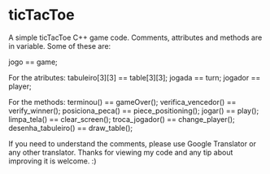 ticTacToe
=========

A simple ticTacToe C++ game code. 
Comments, attributes and methods are in variable. Some of these are:

jogo == game;

For the atributes:
tabuleiro[3][3] == table[3][3];
jogada == turn;
jogador == player;

For the methods:
terminou() == gameOver();
verifica_vencedor() == verify_winner();
posiciona_peca() == piece_positioning();
jogar() == play();
limpa_tela() == clear_screen();
troca_jogador() == change_player();
desenha_tabuleiro() == draw_table();

If you need to understand the comments, please use Google Translator or any other translator. Thanks for viewing my code
and any tip about improving it is welcome. :)


